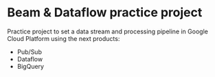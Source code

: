 # Beam & Dataflow practice project

Practice project to set a data stream and processing pipeline in Google Cloud Platform using the next products:
- Pub/Sub
- Dataflow
- BigQuery
